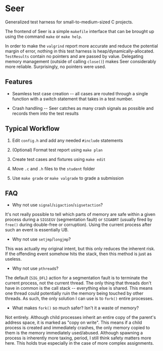 # Seer

Generalized test harness for small-to-medium-sized C projects.

The frontend of Seer is a simple `makefile` interface that can be brought up using the command `make` or `make help`.

In order to make the `valgrind` report more accurate and reduce the potential margin of error, nothing in this test harness is heap/dynamically-allocated. `TestResults` contain no pointers and are passed by value. Delegating memory management (outside of calling `close()`) makes Seer considerably more reliable. Surprisingly, no pointers were used.

## Features

- Seamless test case creation -- all cases are routed through a single function with a switch statement that takes in a test number.

- Crash handling -- Seer catches as many crash signals as possible and records them into the test results

## Typical Workflow

1. Edit `config.h` and add any needed `#include` statements

2. (Optional) Format test report using `make plan`

2. Create test cases and fixtures using `make edit`

3. Move `.c` and `.h` files to the `student` folder

4. Use `make grade` or `make valgrade` to grade a submission

## FAQ

- Why not use `signal`/`sigaction`/`sigsetaction`?

It's not really possible to tell which parts of memory are safe within a given process during a `SIGSEGV` (segmentation fault) or `SIGABRT` (usually fired by `free()` during double-free or corruption). Using the current process after such an event is essentially UB.

- Why not use `setjmp`/`longjmp`?

This was actually my original intent, but this only reduces the inherent risk. If the offending event somehow hits the stack, then this method is just as useless.

- Why not use `pthread`s?

The default (`SIG_DFL`) action for a segmentation fault is to terminate the current process, not the current thread. The only thing that threads don't have in common is the call stack -- everything else is shared. This means one thread could potentially ruin the memory being touched by other threads. As such, the only solution I can use is to `fork()` entire processes.

- What makes `fork()` so much safer? Isn't it a waste of memory?

Not entirely. Although child processes inherit an entire copy of the parent's address space, it is marked as "copy on write". This means if a child process is created and immediately crashes, the only memory copied to them is the memory immediately used/abused. Although spawning a process is inherently more taxing, period, I still think safety matters more here. This holds true especially in the case of more complex assignments.

